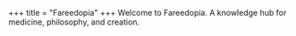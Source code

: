 +++
title = "Fareedopia"
+++
Welcome to Fareedopia. A knowledge hub for medicine, philosophy, and creation.
